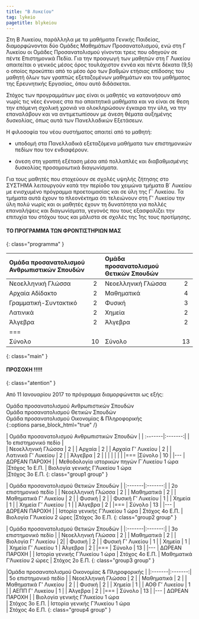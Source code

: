 ```yaml
---
title: "Β Λυκείου"
tag: lykeio
pagetitle: blykeiou
---
```


Στη Β ́Λυκείου, παράλληλα με τα μαθήματα Γενικής Παιδείας, διαμορφώνονται δύο Ομάδες Μαθημάτων
Προσανατολισμού, ενώ στη Γ ́Λυκείου οι Ομάδες Προσανατολισμού γίνονται τρεις που οδηγούν σε πέντε Επιστημονικά Πεδία.
Για την προαγωγή των μαθητών στη Γ ́Λυκείου απαιτείται ο γενικός μέσος όρος τουλάχιστον εννέα και πέντε
δέκατα (9,5) ο οποίος προκύπτει από το μέσο όρο των βαθμών ετήσιας επίδοσης του μαθητή όλων των
γραπτώς εξεταζομένων μαθημάτων και του μαθήματος της Ερευνητικής Εργασίας, όπου αυτό διδάσκεται.

Στόχος των προγραμμάτων μας είναι οι μαθητές να κατανοήσουν από νωρίς τις νέες έννοιες στα πιο απαιτητικά μαθήματα και να είναι σε θεση την επόμενη σχολική χρονιά να
ολοκληρώσουν έγκαιρα την ύλη, να την επαναλάβουν και να αντιμετωπίσουν με άνεση θέματα αυξημένης δυσκολίας, όπως αυτά των Πανελλαδικών Εξετάσεων.

Η φιλοσοφία του νέου συστήματος απαιτεί από το μαθητή:

 - υποδομή στα Πανελλαδικά εξεταζόμενα μαθήματα των επιστημονικών πεδίων που τον
ενδιαφέρουν.

 - άνεση στη γραπτή εξέταση μέσα από πολλαπλές και διαβαθμισμένης δυσκολίας προσομοιωτικά διαγωνίσματα.

Για τους μαθητές που στοχεύουν σε σχολές υψηλής ζήτησης στο ΣΥΣΤΗΜΑ λειτουργούν κατά την περίοδο του χειμώνα τμήματα Β΄ Λυκείου με ενισχυμένο πρόγραμμα προετοιμασίας και σε ύλη της Γ΄ Λυκείου. Τα τμήματα αυτά έχουν το πλεονέκτημα ότι τελειώνουν στη Γ&#39; Λυκείου την ύλη πολύ νωρίς και οι μαθητές έχουν τη δυνατότητα για πολλές επαναλήψεις και διαγωνίσματα, γεγονός που τους εξασφαλίζει την επιτυχία του στόχου τους και μάλιστα σε σχολές της 1ης τους προτίμησης.

#### ΤΟ ΠΡΟΓΡΑΜΜΑ ΤΩΝ ΦΡΟΝΤΙΣΤΗΡΙΩΝ ΜΑΣ
{: class="programma" }


| Ομάδα προσανατολισμού Ανθρωπιστικών Σπουδών| | Ομάδα προσανατολισμού Θετικών Σπουδών | |
|:-------|:-------:|:-------|:-------:|
| Νεοελληνική Γλώσσα | 2 | Νεοελληνική Γλώσσα | 2 |
| Αρχαία Αδίδακτο | 2| Μαθηματικά | 4 |
| Γραμματική-Συντακτικό | 2 | Φυσική | 3 |
| Λατινικά | 2 | Χημεία | 2 |
| Άλγεβρα | 2 | Άλγεβρα | 2 |
|===
| Σύνολο | 10 | Σύνολο | 13 |
{: class="main" }


#### ΠΡΟΣΟΧΗ !!!!!
{: class="atention" }


Από 11 Ιανουαρίου 2017 το πρόγραμμα διαμορφώνεται ως εξής:

<div class="group-title-section">
<div class="group-title group-title1">Ομάδα προσανατολισμού Ανθρωπιστικών Σπουδών</div>
<div class="group-title group-title2">Ομάδα προσανατολισμού Θετικών Σπουδών</div>
<div class="group-title group-title3">Ομάδα προσανατολισμού Οικονομίας & Πληροφορικής </div>
</div>
{::options parse_block_html="true" /}

| Ομάδα προσανατολισμού Ανθρωπιστικών Σπουδών |
| :-------|:-------:|
| 1ο επιστημονικό πεδίο |  
| Νεοελληνική Γλώσσα | 2 |
| Αρχαία | 2 |
| Αρχαία Γ’ Λυκείου | 2 |
| Λατινικά Γ’ Λυκείου | 2 |
| Άλγεβρα | 2 |
| |
| |
| |
|===
|Σύνολο | 10 |
|---
| ΔΩΡΕΑΝ ΠΑΡΟΧΗ |
|  Μεθοδολογία ιστορικών πηγών Γ΄Λυκείου 1 ώρα  
|Στόχος 1o Ε.Π. 
|  Βιολογία γενικής Γ’Λυκείου 1 ώρα  
|Στόχος 3ο Ε.Π. 
{: class="group1 group" }

| Ομάδα προσανατολισμού Θετικών Σπουδών |
|:-------|:-------:|
| 2ο επιστημονικό πεδίο | 
| Νεοελληνική Γλώσσα | 2 | 
| Μαθηματικά | 2 | 
| Μαθηματικά Γ’ Λυκείου | 2 | 
| Φυσική | 2 |
| Φυσική Γ’ Λυκείου | 1 |
| Χημεία | 1 |
| Χημεία Γ’ Λυκείου | 1 |
| Άλγεβρα | 2 |
|===
| Σύνολο | 13 |
|---
| ΔΩΡΕΑΝ ΠΑΡΟΧΗ | 
| Ιστορία γενικής Γ’Λυκείου  1 ώρα 
| Στόχος 4ο Ε.Π.
| Βιολογία Γ’Λυκείου 2 ώρες 
|Στόχος 3ο Ε.Π. 
{: class="group2 group" }

| Ομάδα προσανατολισμού Θετικών Σπουδών |
|:-------|:-------:|
| 3ο επιστημονικό πεδίο |
| Νεοελληνική Γλώσσα | 2 |
| Μαθηματικά | 2 |
| Βιολογία Γ’ Λυκείου | 2|
| Φυσική | 2 |
| Φυσική Γ’ Λυκείου | 1 |
| Χημεία | 1 |
| Χημεία Γ’ Λυκείου 1 
| Άλγεβρα | 2 |
|===
| Σύνολο | 13 |
|---
|  ΔΩΡΕΑΝ ΠΑΡΟΧΗ | 
|  Ιστορία γενικής Γ’Λυκείου 1 ώρα 
| Στόχος 4ο Ε.Π. 
|  Μαθηματικά Γ’Λυκείου  2 ώρες 
| Στόχος 2ο Ε.Π. 
{: class="group3 group" }

|Ομάδα προσανατολισμού Οικονομίας & Πληροφορικής |
|:-------|:-------:|
| 5ο επιστημονικό πεδίο |
| Νεοελληνική Γλώσσα | 2 | 
| Μαθηματικά | 2 |
| Μαθηματικά Γ’ Λυκείου | 2 |
| Φυσική | 2 |
| Χημεία | 1 |
| ΑΟΘ Γ’ Λυκείου | 1 |
| ΑΕΠΠ Γ’ Λυκείου | 1 |
| Άλγεβρα | 2 |
|===
| Σύνολο | 13 |
|---
| ΔΩΡΕΑΝ ΠΑΡΟΧΗ | 
| Βιολογία γενικής Γ’Λυκείου 1 ώρα  
| Στόχος 3ο Ε.Π. 
| Ιστορία γενικής Γ’Λυκείου  1 ώρα  
| Στόχος 4ο Ε.Π. 
{: class="group4 group" }